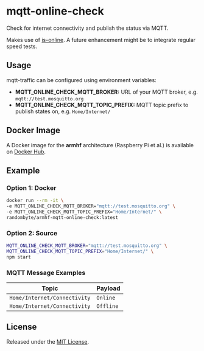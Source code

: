 # mqtt-online-check
Check for internet connectivity and publish the status via MQTT.

Makes use of [is-online](https://github.com/sindresorhus/is-online). A future enhancement might be to integrate regular speed tests.

## Usage
mqtt-traffic can be configured using environment variables:

- **MQTT_ONLINE_CHECK_MQTT_BROKER:** URL of your MQTT broker, e.g. `mqtt://test.mosquitto.org`
- **MQTT_ONLINE_CHECK_MQTT_TOPIC_PREFIX:** MQTT topic prefix to publish states on, e.g. `Home/Internet/`

## Docker Image
A Docker image for the **armhf** architecture (Raspberry Pi et al.) is available on [Docker Hub](https://hub.docker.com/r/randombyte/armhf-mqtt-online-check).

## Example

### Option 1: Docker
````sh
docker run --rm -it \
-e MQTT_ONLINE_CHECK_MQTT_BROKER="mqtt://test.mosquitto.org" \
-e MQTT_ONLINE_CHECK_MQTT_TOPIC_PREFIX="Home/Internet/" \
randombyte/armhf-mqtt-online-check:latest
````

### Option 2: Source
````sh
MQTT_ONLINE_CHECK_MQTT_BROKER="mqtt://test.mosquitto.org" \
MQTT_ONLINE_CHECK_MQTT_TOPIC_PREFIX="Home/Internet/" \
npm start
````

### MQTT Message Examples

| Topic        | Payload
| ------------- |-------------|
| `Home/Internet/Connectivity` | `Online` |
| `Home/Internet/Connectivity` | `Offline` |

## License
Released under the [MIT License](https://opensource.org/licenses/MIT).
